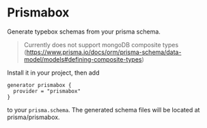# Prismabox
Generate typebox schemas from your prisma schema.

> Currently does not support mongoDB composite types (https://www.prisma.io/docs/orm/prisma-schema/data-model/models#defining-composite-types)

Install it in your project, then add
```prisma
generator prismabox {
  provider = "prismabox"
}
```
to your `prisma.schema`. The generated schema files will be located at prisma/prismabox.